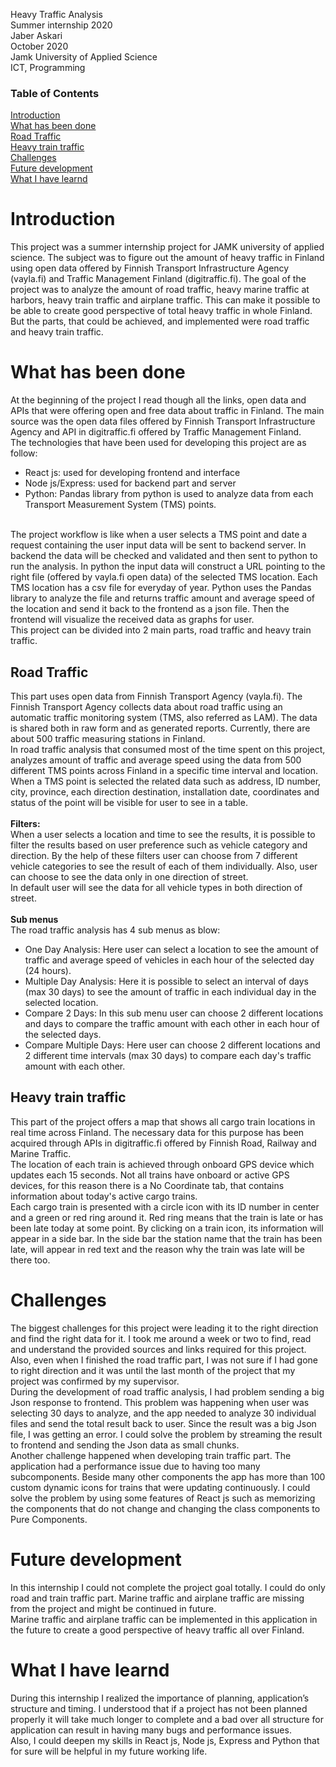 Heavy Traffic Analysis<br/>
Summer internship 2020<br/>
Jaber Askari<br/>
October 2020<br/>
Jamk University of Applied Science<br/>
ICT, Programming<br/>

### Table of Contents
[Introduction](https://github.com/JaberAskari/TrafficAnalysis#introduction)  
[What has been done](https://github.com/JaberAskari/TrafficAnalysis#what-has-been-done)  
[Road Traffic](https://github.com/JaberAskari/TrafficAnalysis#road-traffic)  
[Heavy train traffic](https://github.com/JaberAskari/TrafficAnalysis#heavy-train-traffic)  
[Challenges](https://github.com/JaberAskari/TrafficAnalysis#challenges)  
[Future development](https://github.com/JaberAskari/TrafficAnalysis#future-development)  
[What I have learnd](https://github.com/JaberAskari/TrafficAnalysis#future-development#what-i-have-learnd)  

# Introduction

This project was a summer internship project for JAMK university of applied science. The subject was to figure out the amount of heavy traffic in Finland using open data offered by Finnish Transport Infrastructure Agency (vayla.fi) and Traffic Management Finland (digitraffic.fi).
The goal of the project was to analyze the amount of road traffic, heavy marine traffic at harbors, heavy train traffic and airplane traffic. This can make it possible to be able to create good perspective of total heavy traffic in whole Finland. But the parts, that could be achieved, and implemented were road traffic and heavy train traffic.

# What has been done

At the beginning of the project I read though all the links, open data and APIs that were offering open and free data about traffic in Finland. The main source was the open data files offered by Finnish Transport Infrastructure Agency and API in digitraffic.fi offered by Traffic Management Finland.<br/>
The technologies that have been used for developing this project are as follow:<br/>

- React js: used for developing frontend and interface
- Node js/Express: used for backend part and server
- Python: Pandas library from python is used to analyze data from each Transport Measurement System (TMS) points. 
<br/>
The project workflow is like when a user selects a TMS point and date a request containing the user input data will be sent to backend server. In backend the data will be checked and validated and then sent to python to run the analysis. In python the input data will construct a URL pointing to the right file (offered by vayla.fi open data) of the selected TMS location. Each TMS location has a csv file for everyday of year. Python uses the Pandas library to analyze the file and returns traffic amount and average speed of the location and send it back to the frontend as a json file. Then the frontend will visualize the received data as graphs for user.
<br/>
This project can be divided into 2 main parts, road traffic and heavy train traffic.

## Road Traffic

This part uses open data from Finnish Transport Agency (vayla.fi). The Finnish Transport Agency collects data about road traffic using an automatic traffic monitoring system (TMS, also referred as LAM). The data is shared both in raw form and as generated reports. Currently, there are about 500 traffic measuring stations in Finland. <br/>
In road traffic analysis that consumed most of the time spent on this project, analyzes amount of traffic and average speed using the data from 500 different TMS points across Finland in a specific time interval and location.<br/>
When a TMS point is selected the related data such as address, ID number, city, province, each direction destination, installation date, coordinates and status of the point will be visible for user to see in a table.<br/><br/>
**Filters:**<br/>
When a user selects a location and time to see the results, it is possible to filter the results based on user preference such as vehicle category and direction. By the help of these filters user can choose from 7 different vehicle categories to see the result of each of them individually. Also, user can choose to see the data only in one direction of street.<br/>
In default user will see the data for all vehicle types in both direction of street.<br/><br/>
**Sub menus**<br/>
The road traffic analysis has 4 sub menus as blow:<br/>

- One Day Analysis: Here user can select a location to see the amount of traffic and average speed of vehicles in each hour of the selected day (24 hours).
- Multiple Day Analysis: Here it is possible to select an interval of days (max 30 days) to see the amount of traffic in each individual day in the selected location.
- Compare 2 Days: In this sub menu user can choose 2 different locations and days to compare the traffic amount with each other in each hour of the selected days.
- Compare Multiple Days: Here user can choose 2 different locations and 2 different time intervals (max 30 days) to compare each day's traffic amount with each other.

## Heavy train traffic

This part of the project offers a map that shows all cargo train locations in real time across Finland. The necessary data for this purpose has been acquired through APIs in digitraffic.fi offered by Finnish Road, Railway and Marine Traffic.<br/>
The location of each train is achieved through onboard GPS device which updates each 15 seconds. Not all trains have onboard or active GPS devices, for this reason there is a No Coordinate tab, that contains information about today's active cargo trains.<br/>
Each cargo train is presented with a circle icon with its ID number in center and a green or red ring around it. Red ring means that the train is late or has been late today at some point. By clicking on a train icon, its information will appear in a side bar. In the side bar the station name that the train has been late, will appear in red text and the reason why the train was late will be there too.<br/>

# Challenges

The biggest challenges for this project were leading it to the right direction and find the right data for it. I took me around a week or two to find, read and understand the provided sources and links required for this project. Also, even when I finished the road traffic part, I was not sure if I had gone to right direction and it was until the last month of the project that my project was confirmed by my supervisor.<br/>
During the development of road traffic analysis, I had problem sending a big Json response to frontend. This problem was happening when user was selecting 30 days to analyze, and the app needed to analyze 30 individual files and send the total result back to user. Since the result was a big Json file, I was getting an error. I could solve the problem by streaming the result to frontend and sending the Json data as small chunks.<br/>
Another challenge happened when developing train traffic part. The application had a performance issue due to having too many subcomponents. Beside many other components the app has more than 100 custom dynamic icons for trains that were updating continuously. I could solve the problem by using some features of React js such as memorizing the components that do not change and changing the class components to Pure Components.<br/>

# Future development

In this internship I could not complete the project goal totally. I could do only road and train traffic part. Marine traffic and airplane traffic are missing from the project and might be continued in future.<br/>
Marine traffic and airplane traffic can be implemented in this application in the future to create a good perspective of heavy traffic all over Finland.<br/>
# What I have learnd
During this internship I realized the importance of planning, application’s structure and timing. I understood that if a project has not been planned properly it will take much longer to complete and a bad over all structure for application can result in having many bugs and performance issues. <br/>
Also, I could deepen my skills in React js, Node js, Express and Python that for sure will be helpful in my future working life.

